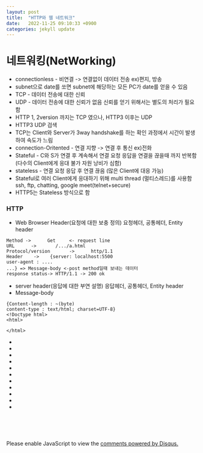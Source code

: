 ```yaml
---
layout: post
title:  "HTTP와 웹 네트워크"
date:   2022-11-25 09:10:33 +0900
categories: jekyll update
---
```


# 네트워킹(NetWorking)

* connectionless - 비연결 -> 연결없이 데이터 전송 ex)편지, 방송
* subnet으로 date를 쏘면 subnet에 해당하는 모든 PC가 date를 얻을 수 있음
* TCP - 데이터 전송에 대한 신뢰
* UDP - 데이터 전송에 대한 신뢰가 없음 신뢰를 얻기 위해서는 별도의 처리가 필요함
* HTTP 1, 2version 까지는 TCP 였으나, HTTP3 이후는 UDP
* HTTP3 UDP 검색
* TCP는 Client와 Server가 3way handshake를 하는 확인 과정에서 시간이 발생하여 속도가 느림
* connection-Oritented - 연결 지향 -> 연결 후 통신 ex)전화
* Stateful - C와 S가 연결 후 계속해서 연결 요청 응답을 연결을 끊을때 까지 반복함 (다수의 Client에게 응대 불가 자원 낭비가 심함)
* stateless - 연결 요청 응답 후 연결 끊음 (많은 Client에 대응 가능)
* Stateful로 여러 Client에게 응대하기 위해 multi thread (멀티스레드)를 사용함 ssh, ftp, chatting, google meet(telnet+secure)
* HTTP5는 Stateless 방식으로 함

### HTTP

* Web Browser Header(요청에 대한 보충 정의) 요청헤더, 공통헤더, Entity header

```
Method ->      Get     <- request line 
URL      ->       /.../a.html
Protocol/version       ->      http/1.1
Header    ->    {server: localhost:5500
user-agent : ....
...} => Message-body <-post method일때 보내는 데이터
response status-> HTTP/1.1 -> 200 ok 
```

* server header(응답에 대한 부연 설명) 응답헤더, 공통헤더, Entity header
* Message-body
```
{Content-length : ~(byte)
content-type : text/html; charset=UTF-8}
<!Doctype html>
<html>

</html>
```
* 
* 
* 
* 
* 
* 
* 
* 
* 
* 
* 






<br><br><br>

<div id="disqus_thread"></div>
<script>
    /**
    *  RECOMMENDED CONFIGURATION VARIABLES: EDIT AND UNCOMMENT THE SECTION BELOW TO INSERT DYNAMIC VALUES FROM YOUR PLATFORM OR CMS.
    *  LEARN WHY DEFINING THESE VARIABLES IS IMPORTANT: https://disqus.com/admin/universalcode/#configuration-variables    */
    /*
    var disqus_config = function () {
    this.page.url = PAGE_URL;  // Replace PAGE_URL with your page's canonical URL variable
    this.page.identifier = PAGE_IDENTIFIER; // Replace PAGE_IDENTIFIER with your page's unique identifier variable
    };
    */
    (function() { // DON'T EDIT BELOW THIS LINE
    var d = document, s = d.createElement('script');
    s.src = 'https://melonweb.disqus.com/embed.js';
    s.setAttribute('data-timestamp', +new Date());
    (d.head || d.body).appendChild(s);
    })();
</script>
<noscript>Please enable JavaScript to view the <a href="https://disqus.com/?ref_noscript">comments powered by Disqus.</a></noscript>